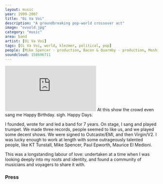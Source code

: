 ```yaml
---
layout: music
year: 1999-2007
title: "Oi Va Voi"
description: "A groundbreaking pop-world crossover act"
image: "ovvold.jpg"
category: "music"
area: band
artist: [Oi Va Voi]
tags: [Oi Va Voi, world, klezmer, political, pop]
people: [Mike Spencer - production, Bacon & Quarmby - production, Moshikop - sound/mixing]
soundcloud: 158696711
---
```


<p><span class="marginnote"><iframe width="auto" height="auto" src="https://www.youtube.com/embed/h2572hLy7AA" frameborder="0" allowfullscreen webkitallowfullscreen mozallowfullscreen ></iframe></span>
<span class="marginnote">At this show the crowd even sang me Happy Birthday. sigh. Happy Days.</span>
</p>

<span class="newthought">I founded, </span>wrote for and led a band for 7 years. On stage, I sang and played trumpet. We made three records, people seemed to like us, and we played some decent shows. We were signed to Outcaste/EMI, and then Virgin/V2. I was lucky enough to work at length with some outrageously talented people, like KT Tunstall, Mike Spencer, Paul Epworth, Maurice El Medioni.

This was a longstanding labour of love: undertaken at a time when I was looking deeply into my roots and identity, and found a community of musicians and voyagers to share it with.


<h3>Press</h3>

<blockquote>
	<p></p> 

<footer></footer>
</blockquote>

<blockquote>
	<p></p> 

<footer></footer>
</blockquote>
     